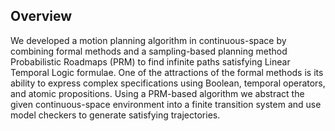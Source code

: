 ## Overview
We developed a motion planning algorithm in continuous-space by combining formal methods and a sampling-based planning method Probabilistic Roadmaps (PRM) to find infinite paths satisfying Linear Temporal Logic formulae. One of the attractions of the formal methods is its ability to express complex specifications using Boolean, temporal operators, and atomic propositions. Using a PRM-based algorithm we abstract the given continuous-space environment into a finite transition system and use model checkers to generate satisfying trajectories. 
